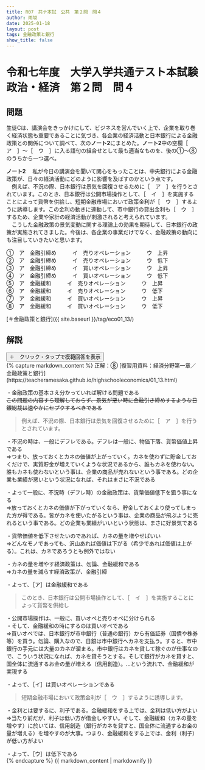 ```yaml
---
title: R07　共テ本試　公共　第２問　問４
author: 雨坂
date: 2025-01-18
layout: post
tags: 金融政策と銀行
show_title: false
---
```

  
# 令和七年度　大学入学共通テスト本試験　政治・経済　第２問　問４  
  
## 問題  
生徒Cは、講演会をきっかけにして、ビジネスを営んでいく上で、企業を取り巻く経済状態も重要であることに気づき、各企業の経済活動と日本銀行による金融政策との関係について調べて、次の**ノート2**にまとめた。**ノート2**中の空欄［　ア　］～［　ウ　］に入る語句の組合せとして最も適当なものを、後の①～⑧のうちから一つ選べ。

**ノート2**
　私が今日の講演会を聞いて関心をもったことは、中央銀行による金融政策が、日々の経済活動にどのように影響を及ぼすのかという点です。  
　例えば、不況の際、日本銀行は景気を回復させるために［　ア　］を行うとされています。このとき、日本銀行は公開市場操作として、［　イ　］を実施することによって貨幣を供給し、短期金融市場において政策金利が［　ウ　］するように誘導します。この金利の動きに連動して、市中銀行の貸出金利も［　ウ　］するため、企業や家計の経済活動が刺激されると考えられています。  
　こうした金融政策の景気変動に関する理論上の効果を期待して、日本銀行の政策が実施されてきました。今後は、各企業の事業だけでなく、金融政策の動向にも注目していきたいと思います。  
  
①　ア　金融引締め　　　イ　売りオペレーション　　　ウ　上昇  
②　ア　金融引締め　　　イ　売りオペレーション　　　ウ　低下  
③　ア　金融引締め　　　イ　買いオペレーション　　　ウ　上昇  
④　ア　金融引締め　　　イ　買いオペレーション　　　ウ　低下  
⑤　ア　金融緩和　　　イ　売りオペレーション　　　ウ　上昇  
⑥　ア　金融緩和　　　イ　売りオペレーション　　　ウ　低下  
⑦　ア　金融緩和　　　イ　買いオペレーション　　　ウ　上昇  
⑧　ア　金融緩和　　　イ　買いオペレーション　　　ウ　低下  
  
[＃金融政策と銀行]({{ site.baseurl }}/tag/eco01_13/)  
  
## 解説  
<div class="collapsible">
  <button class="collapsible-button">＋　クリック・タップで模範回答を表示</button>
  <div class="collapsible-content">
    {% capture markdown_content %}
正解：⑧  
[復習用資料：経済分野第一章／金融政策と銀行](https://teacheramesaka.github.io/highschooleconomics/01_13.html)  
  
・金融政策の基本さえ分かっていれば解ける問題である  
<s>この問題の内容すら理解しておらず、景気が悪い時に金融引き締めするような日銀総裁は速やかにセプクするべきである</s>  
  
>例えば、不況の際、日本銀行は景気を回復させるために［　ア　］を行うとされています。  
  
・不況の時は、一般にデフレである。デフレは一般に、物価下落、貨幣価値上昇である  
⇒つまり、放っておくとカネの価値が上がっていく。カネを使わずに貯金しておくだけで、実質貯金が増えていくような状況であるから、誰もカネを使わない。誰もカネも使わないという事は、企業の商品が売れないという事である。どの企業も業績が悪いという状況になれば、それはまさに不況である  
  
・よって一般に、不況時（デフレ時）の金融政策は、貨幣価値低下を狙う事になる  
⇒放っておくとカネの価値が下がっていくなら、貯金しておくより使ってしまった方が得である。皆がカネを使いたがるという事は、企業の商品が飛ぶように売れるという事である。どの企業も業績がいいという状態は、まさに好景気である  
  
・貨幣価値を低下させたいのであれば、カネの量を増やせばいい  
⇒どんなモノであっても、沢山あれば価値は下がる（希少であれば価値は上がる）。これは、カネであろうとも例外ではない  
  
・カネの量を増やす経済政策は、勿論、金融緩和である  
⇒カネの量を減らす経済政策が、金融引締  
  
・よって、［ア］は金融緩和である  
  
>このとき、日本銀行は公開市場操作として、［　イ　］を実施することによって貨幣を供給し  
  
・公開市場操作は、一般に、買いオペと売りオペに分けられる  
・そして、金融緩和の時にするのは買いオペである  
⇒買いオペでは、日本銀行が市中銀行（普通の銀行）から有価証券（国債や株券等）を買う。勿論、購入なので、日銀は市中銀行へカネを支払う。すると、市中銀行の手元には大量のカネが溜まる。市中銀行はカネを貸して稼ぐのが仕事なので、こういう状況になれば、カネを貸そうとする。そして銀行がカネを貸すと、国全体に流通するお金の量が増える（信用創造）。…という流れで、金融緩和が実現する  
  
・よって、［イ］は買いオペレーションである  
  
>短期金融市場において政策金利が［　ウ　］するように誘導します。  
  
・金利とは要するに、利子である。金融緩和をする上では、金利は低い方がよい  
⇒当たり前だが、利子は低い方が借金しやすい。そして、金融緩和（カネの量を増やす）に於いては、信用創造（銀行がカネを貸すと、国全体に流通するお金の量が増える）を増やすのが大事。つまり、金融緩和をする上では、金利（利子）が低い方がよい  
  
・よって、［ウ］は低下である  
    {% endcapture %}
    {{ markdown_content | markdownify }}
  </div>
</div>